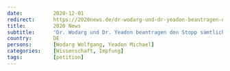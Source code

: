 ```yaml
---
date:          2020-12-01
redirect:      https://2020news.de/dr-wodarg-und-dr-yeadon-beantragen-den-stopp-saemtlicher-corona-impfstudien-und-rufen-zum-mitzeichnen-der-petition-auf/
title:         2020 News
subtitle:      'Dr. Wodarg und Dr. Yeadon beantragen den Stopp sämtlicher Corona-Impfstudien und rufen zum Mitzeichnen der Petition auf'
country:       DE
persons:       [Wodarg Wolfgang, Yeadon Michael]
categories:    [Wissenschaft, Impfung]
tags:          [petition]
---
```

